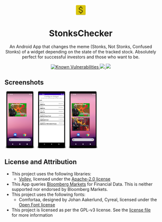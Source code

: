 <p align="center">
 <img width="8%" src="/app/src/main/res/mipmap-xxxhdpi/ic_launcher.png" align="center" alt="StonksChecker Logo" />
 <h1 align="center">StonksChecker</h1>
 <p align="center">An Android App that changes the meme (Stonks, Not Stonks, Confused Stonks) of a widget depending on the state of the tracked stock. Absolutely perfect for successful investors and those who want to be.</p>
</p>
  <p align="center">
    <a href="https://snyk.io/test/github/TobeSoftwareGmbH/StonksChecker?targetFile=app/build.gradle">
        <img src="https://snyk.io/test/github/TobeSoftwareGmbH/StonksChecker/badge.svg?targetFile=app/build.gradle" alt="Known Vulnerabilities" data-canonical-src="https://snyk.io/test/github/TobeSoftwareGmbH/StonksChecker?targetFile=app/build.gradle" style="max-width:100%;">
    </a>
    <a href="https://codeclimate.com/github/TobeSoftwareGmbH/StonksChecker/maintainability">
      <img src="https://api.codeclimate.com/v1/badges/08bc32d8a8dac2bc2910/maintainability" />
    </a>
    <a href="https://travis-ci.com/TobeSoftwareGmbH/SecretHitlerMobileCompanion">
      <img src="https://travis-ci.com/TobeSoftwareGmbH/StonksChecker.svg?branch=main" />
    </a>
  </p>
  
## Screenshots
<img src="/project-screenshots/widget_homescreen.png" width="20%"> <img src="/project-screenshots/widget_configuration.png" width="20%"> <img src="/project-screenshots/widget_homescreen_multiple.png" width="20%"> 

## License and Attribution
- This project uses the following libraries:
  - <a href="https://github.com/google/volley">Volley</a>, licensed under the <a href="https://choosealicense.com/licenses/apache-2.0/">Apache-2.0 license</a>
- This App queries <a href="https://www.bloomberg.com/markets">Bloomberg Markets</a> for Financial Data. This is neither supported nor endorsed by Bloomberg Markets.
- This project uses the following fonts:
  - Comfortaa, designed by Johan Aakerlund, Cyreal, licensed under the <a href="https://scripts.sil.org/cms/scripts/page.php?site_id=nrsi&id=OFL">Open Font license</a>
- This project is licensed as per the GPL-v3 license. See the <a href="LICENSE">license file</a> for more information
